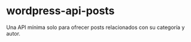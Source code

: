 # wordpress-api-posts

Una API mínima solo para ofrecer posts relacionados con su categoría y autor.